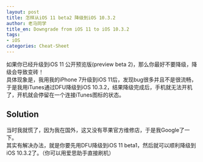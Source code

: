 ```yaml
---
layout: post
title: 怎样从iOS 11 beta2 降级到iOS 10.3.2
author: 老马同学
title_en: Downgrade from iOS 11 to iOS 10.3.2
tags:
- iOS
categories: Cheat-Sheet
---
```



如果你已经升级到iOS 11 公开预览版(preview beta 2)，那么你最好不要降级，降级会导致变砖！  
具体现象是，我用我的iPhone 7升级到iOS 11后，发现bug很多并且不是很流畅，于是我用iTunes通过DFU降级到iOS 10.3.2，结果降级完成后，手机就无法开机了，开机就会停留在一个连接iTunes图标的状态。

## Solution
当时我就慌了，因为我在国外，这又没有苹果官方维修店，于是我Google了一下。  
其实有解决办法，就是你要先用DFU降级到iOS 11 beta1，然后就可以顺利降级到iOS 10.3.2了。（你可以用爱思助手直接刷机）
